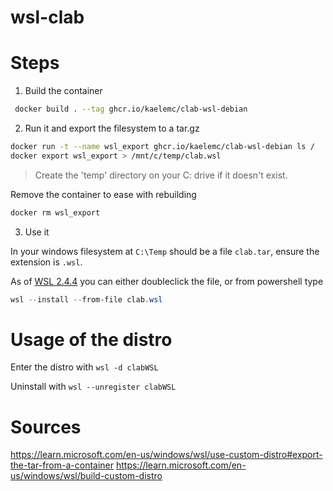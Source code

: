 # wsl-clab

# Steps

1. Build the container

```bash
 docker build . --tag ghcr.io/kaelemc/clab-wsl-debian
```

2. Run it and export the filesystem to a tar.gz

```bash
docker run -t --name wsl_export ghcr.io/kaelemc/clab-wsl-debian ls /
docker export wsl_export > /mnt/c/temp/clab.wsl
```

> Create the 'temp' directory on your C: drive if it doesn't exist.

Remove the container to ease with rebuilding
```bash
docker rm wsl_export
```

3. Use it
  
In your windows filesystem at `C:\Temp` should be a file `clab.tar`, ensure the extension is `.wsl`. 

As of [WSL 2.4.4](https://github.com/microsoft/WSL/releases/tag/2.4.4) you can either doubleclick the file, or from powershell type

```powershell
wsl --install --from-file clab.wsl
```

# Usage of the distro

Enter the distro with `wsl -d clabWSL`

Uninstall with `wsl --unregister clabWSL`

# Sources

https://learn.microsoft.com/en-us/windows/wsl/use-custom-distro#export-the-tar-from-a-container
https://learn.microsoft.com/en-us/windows/wsl/build-custom-distro
